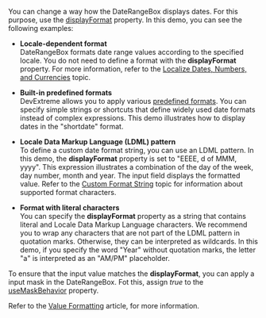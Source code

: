 You can change a way how the DateRangeBox displays dates. For this purpose, use the [displayFormat](/Documentation/ApiReference/UI_Widgets/dxDateRangeBox/Configuration/#displayFormat) property. In this demo, you can see the following examples:

- **Locale-dependent format**     
DateRangeBox formats date range values according to the specified locale. You do not need to define a format with the **displayFormat** property. For more information, refer to the [Localize Dates, Numbers, and Currencies](/Documentation/Guide/Common/Localization/#Localize_Dates_Numbers_and_Currencies) topic. 

- **Built-in predefined formats**    
DevExtreme allows you to apply various [predefined formats](/Documentation/ApiReference/Common/Object_Structures/format/#type). You can specify simple strings or shortcuts that define widely used date formats instead of complex expressions. This demo illustrates how to display dates in the "shortdate" format. 

- **Locale Data Markup Language (LDML) pattern**    
To define a custom date format string, you can use an LDML pattern. In this demo, the **displayFormat** property is set to "EEEE, d of MMM, yyyy". This expression illustrates a combination of the day of the week, day number, month and year. The input field displays the formatted value. Refer to the [Custom Format String](/Documentation/Guide/Common/Value_Formatting/#Format_Widget_Values/Custom_Format_String) topic for information about supported format characters.    

- **Format with literal characters**    
You can specify the **displayFormat** property as a string that contains literal and Locale Data Markup Language characters. We recommend you to wrap any characters that are not part of the LDML pattern in quotation marks. Otherwise, they can be interpreted as wildcards. In this demo, if you specify the word "Year" without quotation marks, the letter "a" is interpreted as an "AM/PM" placeholder.

To ensure that the input value matches the **displayFormat**, you can apply a input mask in the DateRangeBox. Fot this, assign *true* to the [useMaskBehavior](/Documentation/ApiReference/UI_Widgets/dxDateRangeBox/Configuration/#useMaskBehavior) property.

Refer to the [Value Formatting](/Documentation/Guide/Common/Value_Formatting/) article, for more information.
